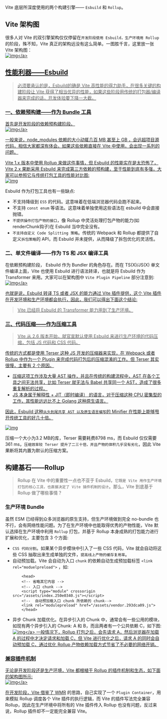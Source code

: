 Vite 底层所深度使用的两个构建引擎—— `Esbuild` 和 `Rollup`。

## Vite 架构图
很多人对 Vite 的双引擎架构仅仅停留在`开发阶段使用 Esbuild，生产环境用 Rollup`的阶段，殊不知，Vite 真正的架构远没有这么简单。一图胜千言，这里放一张 Vite 架构图：<br>
<a data-fancybox title="img" href="https://p3-juejin.byteimg.com/tos-cn-i-k3u1fbpfcp/02910cd2c6894bcdb3a9e0fc9e59f4c2~tplv-k3u1fbpfcp-zoom-in-crop-mark:1304:0:0:0.awebp?">![img](https://p3-juejin.byteimg.com/tos-cn-i-k3u1fbpfcp/02910cd2c6894bcdb3a9e0fc9e59f4c2~tplv-k3u1fbpfcp-zoom-in-crop-mark:1304:0:0:0.awebp?)</a>

## 性能利器——Esbuild
>必须要承认的是，Esbuild的确是 Vite 高性能的得力助手，在很多关键的构建阶段让 Vite 获得了相当优异的性能，如果这些阶段用传统的打包器/编译器来完成的话，开发体验要下降一大截。
### 一、依赖预构建——作为 Bundle 工具
首先是开发阶段的依赖预构建阶段。<br>
<a data-fancybox title="img" href="https://p6-juejin.byteimg.com/tos-cn-i-k3u1fbpfcp/f53b2429304e4808be5faea190bf05a7~tplv-k3u1fbpfcp-zoom-in-crop-mark:1304:0:0:0.awebp?">![img](https://p6-juejin.byteimg.com/tos-cn-i-k3u1fbpfcp/f53b2429304e4808be5faea190bf05a7~tplv-k3u1fbpfcp-zoom-in-crop-mark:1304:0:0:0.awebp?)</a>

一般来说，node_modules 依赖的大小动辄几百 MB 甚至上 GB ，会远超项目源代码，相信大家都深有体会。如果这些依赖直接在 Vite 中使用，会出现一系列的问题。

Vite 1.x 版本中使用 Rollup 来做这件事情，但 Esbuild 的性能实在是太恐怖了，Vite 2.x 果断采用 Esbuild 来完成第三方依赖的预构建，至于性能到底有多强，大家可以参照它与传统打包工具的性能对比图:<br>
<a data-fancybox title="img" href="https://p3-juejin.byteimg.com/tos-cn-i-k3u1fbpfcp/df7f314cd598418f924c689020fbee88~tplv-k3u1fbpfcp-zoom-in-crop-mark:1304:0:0:0.awebp">![img](https://p3-juejin.byteimg.com/tos-cn-i-k3u1fbpfcp/df7f314cd598418f924c689020fbee88~tplv-k3u1fbpfcp-zoom-in-crop-mark:1304:0:0:0.awebp)</a>

Esbuild 作为打包工具也有一些缺点:
- 不支持降级到 `ES5` 的代码。这意味着在低端浏览器代码会跑不起来。
- 不支持 `const enum` 等语法。这意味着单独使用这些语法在 esbuild 中会直接抛错。
- `不提供操作打包产物的接口`，像 Rollup 中灵活处理打包产物的能力(如renderChunk钩子)在 Esbuild 当中完全没有。
- `不支持自定义 Code Splitting 策略`。传统的 Webpack 和 Rollup 都提供了自定义`拆包策略`的 API，而 Esbuild 并未提供，从而降级了拆包优化的灵活性。

### 二、单文件编译——作为 TS 和 JSX 编译工具
在依赖预构建阶段， Esbuild 作为 Bundler 的角色存在。而在 TS(X)/JS(X) 单文件编译上面，Vite 也使用 Esbuild 进行语法转译，也就是将 Esbuild 作为 Transformer 来用。大家可以在架构图中 `Vite Plugin Pipeline` 部分注意到:   <br> 
<a data-fancybox title="img" href="https://p3-juejin.byteimg.com/tos-cn-i-k3u1fbpfcp/7b1ab2ef7b0443cb99b1aa48e908ffce~tplv-k3u1fbpfcp-zoom-in-crop-mark:1304:0:0:0.awebp?">![img](https://p3-juejin.byteimg.com/tos-cn-i-k3u1fbpfcp/7b1ab2ef7b0443cb99b1aa48e908ffce~tplv-k3u1fbpfcp-zoom-in-crop-mark:1304:0:0:0.awebp?)</a>

也就是说，Esbuild 转译 TS 或者 JSX 的能力通过 Vite 插件提供，这个 Vite 插件在开发环境和生产环境都会执行，因此，我们可以得出下面这个结论:
>Vite 已经将 Esbuild 的 Transformer 能力用到了生产环境。

### 三、代码压缩——作为压缩工具
>Vite 从 2.6 版本开始，就官宣默认使用 Esbuild 来进行生产环境的代码压缩，包括 JS 代码和 CSS 代码。

传统的方式都是使用 Terser 这种 JS 开发的压缩器来实现，在 Webpack 或者 Rollup 中作为一个 Plugin 来完成代码打包后的压缩混淆的工作。但 Terser 其实很慢，主要有 2 个原因。
- 压缩这项工作涉及大量 AST 操作，并且在传统的构建流程中，AST 在各个工具之间无法共享，比如 Terser 就无法与 Babel 共享同一个 AST，造成了很多重复解析的过程。
- JS 本身属于解释性 + JIT（即时编译） 的语言，对于压缩这种 CPU 密集型的工作，其性能远远比不上 Golang 这种原生语言。

因此，Esbuild 这种`从头到尾共享 AST 以及原生语言编写`的 Minifier 在性能上能够甩开传统工具的好几十倍。

<a data-fancybox title="img" href="https://p3-juejin.byteimg.com/tos-cn-i-k3u1fbpfcp/48a7b8bac5f54d84b33ab060c7df2299~tplv-k3u1fbpfcp-zoom-in-crop-mark:1304:0:0:0.awebp">![img](https://p3-juejin.byteimg.com/tos-cn-i-k3u1fbpfcp/48a7b8bac5f54d84b33ab060c7df2299~tplv-k3u1fbpfcp-zoom-in-crop-mark:1304:0:0:0.awebp)</a>

压缩一个大小为3.2 MB的库，Terser 需要耗费8798 ms，而 Esbuild 仅仅需要361 ms，`压缩效率较 Terser 提升了二三十倍，并且产物的体积几乎没有劣化`，因此 Vite 果断将其内置为默认的压缩方案。

## 构建基石——Rollup
>Rollup 在 Vite 中的重要性一点也不亚于 Esbuild，`它既是 Vite 用作生产环境打包的核心工具，也直接决定了 Vite 插件机制的设计`。那么，Vite 到底基于 Rollup 做了哪些事情？
### 生产环境 Bundle
虽然 ESM 已经得到众多浏览器的原生支持，但生产环境做到完全 no-bundle 也不行，会有网络性能问题。为了在生产环境中也能取得优秀的产物性能，Vite 默认选择在生产环境中利用 `Rollup` 打包，并基于 Rollup 本身成熟的打包能力进行扩展和优化，主要包含 3 个方面:
- `CSS 代码分割`。如果某个异步模块中引入了一些 CSS 代码，Vite 就会自动将这些 CSS 抽取出来生成单独的文件，`提高线上产物的缓存复用率`。
- 自动预加载。Vite 会自动为入口 `chunk` 的依赖自动生成预加载标签 `<link rel="moduelpreload">` ，如:
    ```
        <head>
        <!-- 省略其它内容 -->
        <!-- 入口 chunk -->
        <script type="module" crossorigin src="/assets/index.250e0340.js"></script>
        <!--  自动预加载入口 chunk 所依赖的 chunk-->
        <link rel="modulepreload" href="/assets/vendor.293dca09.js">
        </head>
    ```
- 异步 Chunk 加载优化。在异步引入的 Chunk 中，通常会有一些公用的模块，如现有两个异步引入的 Chunk: A 和 B，而且两者有一个公共依赖 C，如下图:<br>
<a data-fancybox title="img" href="https://p9-juejin.byteimg.com/tos-cn-i-k3u1fbpfcp/5adc9b7c9426424f99be3a7044e3469f~tplv-k3u1fbpfcp-zoom-in-crop-mark:1304:0:0:0.awebp?">![img](https://p9-juejin.byteimg.com/tos-cn-i-k3u1fbpfcp/5adc9b7c9426424f99be3a7044e3469f~tplv-k3u1fbpfcp-zoom-in-crop-mark:1304:0:0:0.awebp?)</a>
一般情况下，Rollup 打包之后，会先请求 A，然后浏览器在加载 A 的过程中才决定请求和加载 C，但 Vite 进行优化之后，请求 A 的同时会自动预加载 C，通过优化 Rollup 产物依赖加载方式节省了不必要的网络开销。

### 兼容插件机制
无论是开发阶段还是生产环境，Vite 都根植于 Rollup 的插件机制和生态，如下面的架构图所示:<br>
<a data-fancybox title="img" href="https://p1-juejin.byteimg.com/tos-cn-i-k3u1fbpfcp/db5342d894e649ca8a953e3880fc96fb~tplv-k3u1fbpfcp-zoom-in-crop-mark:1304:0:0:0.awebp?">![img](https://p1-juejin.byteimg.com/tos-cn-i-k3u1fbpfcp/db5342d894e649ca8a953e3880fc96fb~tplv-k3u1fbpfcp-zoom-in-crop-mark:1304:0:0:0.awebp?)</a>

在开发阶段，Vite 借鉴了 [WMR](https://github.com/preactjs/wmr) 的思路，自己实现了一个 `Plugin Container`，用来模拟 Rollup 调度各个 Vite 插件的执行逻辑，而 Vite 的插件写法完全兼容 Rollup，因此在生产环境中将所有的 Vite 插件传入 Rollup 也没有问题，反过来说，Rollup 插件却不一定能完全兼容 Vite。